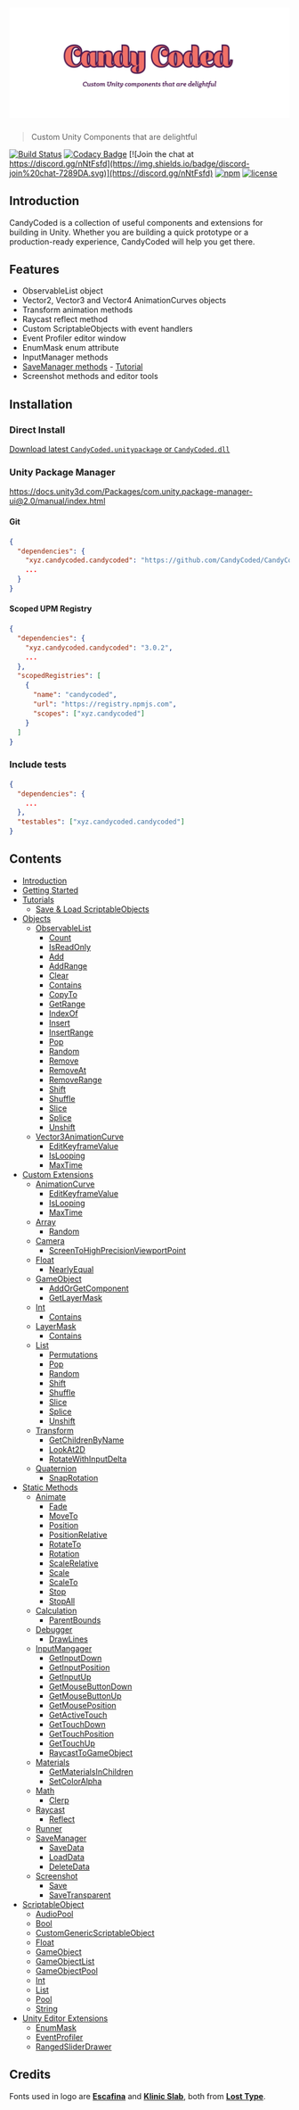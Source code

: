 # ![CandyCoded](logo.png)

> Custom Unity Components that are delightful

[![Build Status](https://travis-ci.org/CandyCoded/CandyCoded.svg?branch=master)](https://travis-ci.org/CandyCoded/CandyCoded)
[![Codacy Badge](https://api.codacy.com/project/badge/Grade/b0c24c2b49e2430b9ce42e2ba07e83ee)](https://www.codacy.com/app/CandyCoded/CandyCoded?utm_source=github.com&utm_medium=referral&utm_content=CandyCoded/CandyCoded&utm_campaign=Badge_Grade)
[![Join the chat at https://discord.gg/nNtFsfd](https://img.shields.io/badge/discord-join%20chat-7289DA.svg)](https://discord.gg/nNtFsfd)
[![npm](https://img.shields.io/npm/v/xyz.candycoded.candycoded)](https://www.npmjs.com/package/xyz.candycoded.candycoded)
[![license](https://img.shields.io/npm/l/xyz.candycoded.candycoded)](https://github.com/CandyCoded/CandyCoded/blob/master/LICENSE)

## Introduction

CandyCoded is a collection of useful components and extensions for building in Unity. Whether you are building a quick prototype or a production-ready experience, CandyCoded will help you get there.

## Features

- ObservableList object
- Vector2, Vector3 and Vector4 AnimationCurves objects
- Transform animation methods
- Raycast reflect method
- Custom ScriptableObjects with event handlers
- Event Profiler editor window
- EnumMask enum attribute
- InputManager methods
- [SaveManager methods](Documentation/3.%20Static%20Methods/SaveManager.md) - [Tutorial](Documentation/6.%20Tutorials/Save%20&%20Load%20ScriptableObjects/README.md)
- Screenshot methods and editor tools

## Installation

### Direct Install

[Download latest `CandyCoded.unitypackage` or `CandyCoded.dll`](https://github.com/CandyCoded/CandyCoded/releases)

### Unity Package Manager

<https://docs.unity3d.com/Packages/com.unity.package-manager-ui@2.0/manual/index.html>

#### Git

```json
{
  "dependencies": {
    "xyz.candycoded.candycoded": "https://github.com/CandyCoded/CandyCoded.git#v3.0.2",
    ...
  }
}
```

#### Scoped UPM Registry

```json
{
  "dependencies": {
    "xyz.candycoded.candycoded": "3.0.2",
    ...
  },
  "scopedRegistries": [
    {
      "name": "candycoded",
      "url": "https://registry.npmjs.com",
      "scopes": ["xyz.candycoded"]
    }
  ]
}
```

### Include tests

```json
{
  "dependencies": {
    ...
  },
  "testables": ["xyz.candycoded.candycoded"]
}
```

## Contents

- [Introduction](Documentation/Introduction.md)
- [Getting Started](Documentation/Getting%20Started.md)
- [Tutorials](Documentation/6.%20Tutorials/README.md)
  - [Save & Load ScriptableObjects](Documentation/6.%20Tutorials/Save%20&%20Load%20ScriptableObjects/README.md)
- [Objects](Documentation/1.%20Objects/)
  - [ObservableList](Documentation/1.%20Objects/ObservableList.md)
    - [Count](Documentation/1.%20Objects/ObservableList.md#count)
    - [IsReadOnly](Documentation/1.%20Objects/ObservableList.md#isreadonly)
    - [Add](Documentation/1.%20Objects/ObservableList.md#add)
    - [AddRange](Documentation/1.%20Objects/ObservableList.md#addrange)
    - [Clear](Documentation/1.%20Objects/ObservableList.md#clear)
    - [Contains](Documentation/1.%20Objects/ObservableList.md#contains)
    - [CopyTo](Documentation/1.%20Objects/ObservableList.md#copyto)
    - [GetRange](Documentation/1.%20Objects/ObservableList.md#getrange)
    - [IndexOf](Documentation/1.%20Objects/ObservableList.md#indexof)
    - [Insert](Documentation/1.%20Objects/ObservableList.md#insert)
    - [InsertRange](Documentation/1.%20Objects/ObservableList.md#insertrange)
    - [Pop](Documentation/1.%20Objects/ObservableList.md#pop)
    - [Random](Documentation/1.%20Objects/ObservableList.md#random)
    - [Remove](Documentation/1.%20Objects/ObservableList.md#remove)
    - [RemoveAt](Documentation/1.%20Objects/ObservableList.md#removeat)
    - [RemoveRange](Documentation/1.%20Objects/ObservableList.md#removerange)
    - [Shift](Documentation/1.%20Objects/ObservableList.md#shift)
    - [Shuffle](Documentation/1.%20Objects/ObservableList.md#shuffle)
    - [Slice](Documentation/1.%20Objects/ObservableList.md#slice)
    - [Splice](Documentation/1.%20Objects/ObservableList.md#splice)
    - [Unshift](Documentation/1.%20Objects/ObservableList.md#unshift)
  - [Vector3AnimationCurve](Documentation/1.%20Objects/Vector3AnimationCurve.md)
    - [EditKeyframeValue](Documentation/1.%20Objects/Vector3AnimationCurve.md#editkeyframevalue)
    - [IsLooping](Documentation/1.%20Objects/Vector3AnimationCurve.md#islooping)
    - [MaxTime](Documentation/1.%20Objects/Vector3AnimationCurve.md#maxtime)
- [Custom Extensions](Documentation/2.%20Custom%20Extensions/)
  - [AnimationCurve](Documentation/2.%20Custom%20Extensions/AnimationCurve.md)
    - [EditKeyframeValue](Documentation/2.%20Custom%20Extensions/AnimationCurve.md#editkeyframevalue)
    - [IsLooping](Documentation/2.%20Custom%20Extensions/AnimationCurve.md#islooping)
    - [MaxTime](Documentation/2.%20Custom%20Extensions/AnimationCurve.md#maxtime)
  - [Array](Documentation/2.%20Custom%20Extensions/Array.md)
    - [Random](Documentation/2.%20Custom%20Extensions/Array.md#random)
  - [Camera](Documentation/2.%20Custom%20Extensions/Camera.md)
    - [ScreenToHighPrecisionViewportPoint](Documentation/2.%20Custom%20Extensions/Camera.md#screentohighprecisionviewportpoint)
  - [Float](Documentation/2.%20Custom%20Extensions/Float.md)
    - [NearlyEqual](Documentation/2.%20Custom%20Extensions/Float.md#nearlyequal)
  - [GameObject](Documentation/2.%20Custom%20Extensions/GameObject.md)
    - [AddOrGetComponent](Documentation/2.%20Custom%20Extensions/GameObject.md#addorgetcomponent)
    - [GetLayerMask](Documentation/2.%20Custom%20Extensions/GameObject.md#getlayermask)
  - [Int](Documentation/2.%20Custom%20Extensions/Int.md)
    - [Contains](Documentation/2.%20Custom%20Extensions/Int.md#contains)
  - [LayerMask](Documentation/2.%20Custom%20Extensions/LayerMask.md)
    - [Contains](Documentation/2.%20Custom%20Extensions/LayerMask.md#contains)
  - [List](Documentation/2.%20Custom%20Extensions/List.md)
    - [Permutations](Documentation/2.%20Custom%20Extensions/List.md#permutations)
    - [Pop](Documentation/2.%20Custom%20Extensions/List.md#pop)
    - [Random](Documentation/2.%20Custom%20Extensions/List.md#random)
    - [Shift](Documentation/2.%20Custom%20Extensions/List.md#shift)
    - [Shuffle](Documentation/2.%20Custom%20Extensions/List.md#shuffle)
    - [Slice](Documentation/2.%20Custom%20Extensions/List.md#slice)
    - [Splice](Documentation/2.%20Custom%20Extensions/List.md#splice)
    - [Unshift](Documentation/2.%20Custom%20Extensions/List.md#unshift)
  - [Transform](Documentation/2.%20Custom%20Extensions/Transform.md)
    - [GetChildrenByName](Documentation/2.%20Custom%20Extensions/Transform.md#getchildrenbyname)
    - [LookAt2D](Documentation/2.%20Custom%20Extensions/Transform.md#lookat2d)
    - [RotateWithInputDelta](Documentation/2.%20Custom%20Extensions/Transform.md#rotatewithinputdelta)
  - [Quaternion](Documentation/2.%20Custom%20Extensions/Quaternion.md)
    - [SnapRotation](Documentation/2.%20Custom%20Extensions/Quaternion.md#snaprotation)
- [Static Methods](Documentation/3.%20Static%20Methods/)
  - [Animate](Documentation/3.%20Static%20Methods/Animate.md)
    - [Fade](Documentation/3.%20Static%20Methods/Animate.md#fade)
    - [MoveTo](Documentation/3.%20Static%20Methods/Animate.md#moveto)
    - [Position](Documentation/3.%20Static%20Methods/Animate.md#position)
    - [PositionRelative](Documentation/3.%20Static%20Methods/Animate.md#positionrelative)
    - [RotateTo](Documentation/3.%20Static%20Methods/Animate.md#rotateto)
    - [Rotation](Documentation/3.%20Static%20Methods/Animate.md#rotation)
    - [ScaleRelative](Documentation/3.%20Static%20Methods/Animate.md#scalerelative)
    - [Scale](Documentation/3.%20Static%20Methods/Animate.md#scale)
    - [ScaleTo](Documentation/3.%20Static%20Methods/Animate.md#scaleto)
    - [Stop](Documentation/3.%20Static%20Methods/Animate.md#stop)
    - [StopAll](Documentation/3.%20Static%20Methods/Animate.md#stopall)
  - [Calculation](Documentation/3.%20Static%20Methods/Calculation.md)
    - [ParentBounds](Documentation/3.%20Static%20Methods/Calculation.md#parentbounds)
  - [Debugger](Documentation/3.%20Static%20Methods/Debugger.md)
    - [DrawLines](Documentation/3.%20Static%20Methods/Debugger.md#drawlines)
  - [InputMangager](Documentation/3.%20Static%20Methods/InputMangager.md)
    - [GetInputDown](Documentation/3.%20Static%20Methods/InputMangager.md#getinputdown)
    - [GetInputPosition](Documentation/3.%20Static%20Methods/InputMangager.md#getinputposition)
    - [GetInputUp](Documentation/3.%20Static%20Methods/InputMangager.md#getinputup)
    - [GetMouseButtonDown](Documentation/3.%20Static%20Methods/InputMangager.md#getmousebuttondown)
    - [GetMouseButtonUp](Documentation/3.%20Static%20Methods/InputMangager.md#getmousebuttonup)
    - [GetMousePosition](Documentation/3.%20Static%20Methods/InputMangager.md#getmouseposition)
    - [GetActiveTouch](Documentation/3.%20Static%20Methods/InputMangager.md#getactivetouch)
    - [GetTouchDown](Documentation/3.%20Static%20Methods/InputMangager.md#gettouchdown)
    - [GetTouchPosition](Documentation/3.%20Static%20Methods/InputMangager.md#gettouchposition)
    - [GetTouchUp](Documentation/3.%20Static%20Methods/InputMangager.md#gettouchup)
    - [RaycastToGameObject](Documentation/3.%20Static%20Methods/InputMangager.md#raycasttogameobject)
  - [Materials](Documentation/3.%20Static%20Methods/Materials.md)
    - [GetMaterialsInChildren](Documentation/3.%20Static%20Methods/Materials.md#getmaterialsinchildren)
    - [SetColorAlpha](Documentation/3.%20Static%20Methods/Materials.md#setcoloralpha)
  - [Math](Documentation/3.%20Static%20Methods/Math.md)
    - [Clerp](Documentation/3.%20Static%20Methods/Math.md#clerp)
  - [Raycast](Documentation/3.%20Static%20Methods/Raycast.md)
    - [Reflect](Documentation/3.%20Static%20Methods/Raycast.md#reflect)
  - [Runner](Documentation/3.%20Static%20Methods/Runner.md)
  - [SaveManager](Documentation/3.%20Static%20Methods/SaveManager.md)
    - [SaveData](Documentation/3.%20Static%20Methods/SaveManager.md#savedata)
    - [LoadData](Documentation/3.%20Static%20Methods/SaveManager.md#loaddata)
    - [DeleteData](Documentation/3.%20Static%20Methods/SaveManager.md#deletedata)
  - [Screenshot](Documentation/3.%20Static%20Methods/Screenshot.md)
    - [Save](Documentation/3.%20Static%20Methods/Screenshot.md#save)
    - [SaveTransparent](Documentation/3.%20Static%20Methods/Screenshot.md#savetransparent)
- [ScriptableObject](Documentation/4.%20ScriptableObject/)
  - [AudioPool](Documentation/4.%20ScriptableObject/AudioPool.md)
  - [Bool](Documentation/4.%20ScriptableObject/Bool.md)
  - [CustomGenericScriptableObject](Documentation/4.%20ScriptableObject/CustomGenericScriptableObject.md)
  - [Float](Documentation/4.%20ScriptableObject/Float.md)
  - [GameObject](Documentation/4.%20ScriptableObject/GameObject.md)
  - [GameObjectList](Documentation/4.%20ScriptableObject/GameObjectList.md)
  - [GameObjectPool](Documentation/4.%20ScriptableObject/GameObjectPool.md)
  - [Int](Documentation/4.%20ScriptableObject/Int.md)
  - [List](Documentation/4.%20ScriptableObject/List.md)
  - [Pool](Documentation/4.%20ScriptableObject/Pool.md)
  - [String](Documentation/4.%20ScriptableObject/String.md)
- [Unity Editor Extensions](Documentation/5.%20Unity%20Editor%20Extensions/)
  - [EnumMask](Documentation/5.%20Unity%20Editor%20Extensions/EnumMask.md)
  - [EventProfiler](Documentation/5.%20Unity%20Editor%20Extensions/EventProfiler.md)
  - [RangedSliderDrawer](Documentation/5.%20Unity%20Editor%20Extensions/RangedSliderDrawer.md)

## Credits

Fonts used in logo are [**Escafina**](http://www.losttype.com/font/?name=escafina) and [**Klinic Slab**](http://www.losttype.com/font/?name=klinic), both from [**Lost Type**](http://www.losttype.com/).
